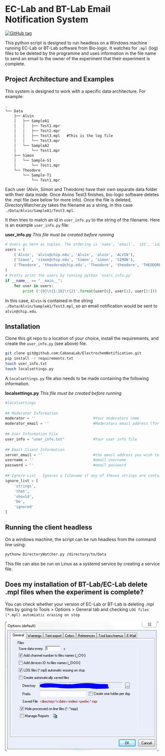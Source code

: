 # EC-Lab and BT-Lab Email Notification System
[![GitHub tag](https://img.shields.io/github/tag/CabanaLab/ElectrochemNotification.svg?style=flat-square)](https://github.com/CabanaLab/ElectrochemNotification/releases)

This python script is designed to run headless on a Windows machine running EC-Lab or BT-Lab software from Bio-logic. It watches for `.mpl` (log) files to be deleted by the programme and uses information in the file name to send an email to the owner of the experiment that their experiment is complete.

## Project Architecture and Examples

This system is designed to work with a specific data architecture. For example:

```
.
└── Data
    ├── Alvin
    │   ├── SampleA1
    │   │   ├── Test1.mpr
    │   │   ├── Test2.mpr
    │   │   ├── Test3.mpl	#This is the log file
    │   │   └── Test3.mpr
    │   └── SampleA2
    │       └── Test1.mpr
    ├── Simon
    │   └── Sample-S1
    │       └── Test1.mpr
    └── Theodore
        └── Sample-T1
            └── Test1.mpr
```

Each user (Alvin, Simon and Theodore) have their own separate data folder with their data inside. Once Alvins Test3 finishes, bio-logic software deletes the .mpl file (see below for more info). Once the file is deleted, DirectoryWatcher.py takes the filename as a string, in this case `./Data/Alvin/SampleA1/Test3.mpl`.

It then tries to match an id in `user_info.py` to the string of the filename. Here is an example `user_info.py` file:

**user_info.py**
*This file must be created before running*
```python
# Users go here as tuples. The ordering is 'name', 'email', 'id1', 'id2' .... There is no limit to the number of ids
users = (
    ('Alvin', 'alvin@chip.edu', 'Alvin', 'alvin', 'ALVIN'),
    ('Simon', 'simon@chip.edu', 'Simon', 'simon', 'SIMON'),
    ('Theodore', 'theodore@chip.edu', 'Theodore', 'theodore', 'THEODORE')
)
# Pretty print the users by running python `users_info.py`
if __name__ == "__main__":
    for user in users:
        print ('{0}\t{1:16}\t{2}'.format(user[0], user[1], user[2:]))
```

In this case, `Alvin` is contained in the string `./Data/Alvin/SampleA1/Test3.mpl`, so an email notification would be sent to `alvin@chip.edu`.

## Installation

Clone this git repo to a location of your choice, install the requirements, and create the `user_info.py` (see above) file.
```bash
git clone git@github.com:CabanaLab/ElectrochemNotification.git
pip install -r requirements.txt
touch user_info.txt
touch localsettings.py
```

A `localsettings.py` file also needs to be made containing the following information.

**localsettings.py**
*This file must be created before running*


```python
#localsettings

## Moderator Information
moderator = ''							#Your moderators name
moderator_email = ''					#Moderators email address (for error reporting)

## User Information File
user_info = "user_info.txt"				#Your user info file

## Email Client Information
server_email = ''						#the email address you wish to send notifications from (works with gmail)
username = ''							#email username
password = ''							#email password

## Ignore List - Ignores a filename if any of theses strings are contained in it.
ignore_list = [
    'strings',
    'that',
    'should',
    'be',
    'ignored'
]
```

## Running the client headless

On a windows machine, the script can be run headless from the command line using:
```bash
pythonw DirectoryWatcher.py /directory/to/Data
```

This file can also be run on Linux as a systemd service by creating a service file.

## Does my installation of BT-Lab/EC-Lab delete .mpl files when the experiment is complete?
You can check whether your version of EC-Lab or BT-Lab is deleting .mpl files by going to Tools > Options > General tab and checking `LOG files (*.mpl) automiatic erasing on stop`


![Deleting .mpl files](./example/deleting_mpl_files.png)
